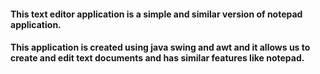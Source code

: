 #### This text editor application is a simple and similar version of notepad application.
#### This application is created using java swing and awt and it allows us to create and edit text documents and has similar features like notepad.
